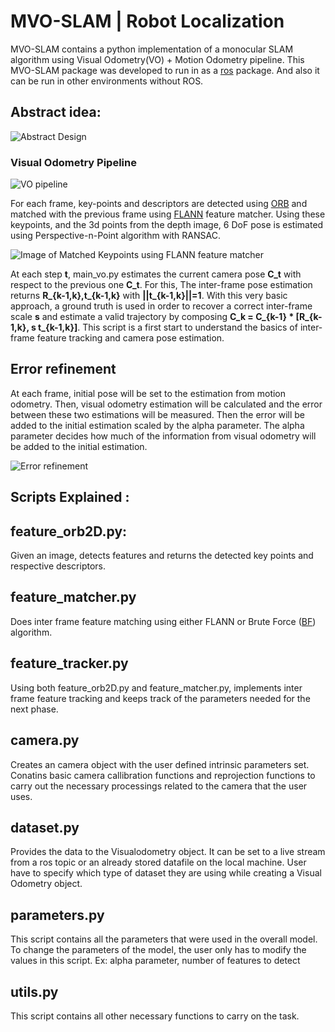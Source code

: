 # MVO-SLAM | Robot Localization 
MVO-SLAM contains a python implementation of a monocular SLAM algorithm using Visual Odometry(VO) + Motion Odometry pipeline. This MVO-SLAM package was developed to run in as a [ros](http://wiki.ros.org/) package. And also it can be run in other environments without ROS.

## Abstract idea: 
![Abstract Design](https://github.com/ShafeekSaleem/RobotLocalization/blob/master/src/Images/abstract.jpg)

### Visual Odometry Pipeline
![VO pipeline](https://github.com/ShafeekSaleem/RobotLocalization/blob/master/src/Images/vo.jpg)

For each frame, key-points and descriptors are detected using [ORB](https://docs.opencv.org/3.4/d1/d89/tutorial_py_orb.html) and matched with the previous frame using [FLANN](https://docs.opencv.org/2.4/modules/flann/doc/flann_fast_approximate_nearest_neighbor_search.html) feature matcher. Using these keypoints, and the 3d points from the depth image, 6 DoF pose is estimated using Perspective-n-Point algorithm with RANSAC.

![Image of Matched Keypoints using FLANN feature matcher](https://github.com/ShafeekSaleem/RobotLocalization/blob/master/src/Images/flann.png)

At each step **t**, main_vo.py estimates the current camera pose **C_t** with respect to the previous one **C_t**. For this, The inter-frame pose estimation returns **R_{k-1,k},t_{k-1,k}** with **||t_{k-1,k}||=1**. With this very basic approach, a ground truth is used in order to recover a correct inter-frame scale **s** and estimate a valid trajectory by composing **C_k = C_{k-1} * [R_{k-1,k}, s t_{k-1,k}]**. This script is a first start to understand the basics of inter-frame feature tracking and camera pose estimation.

## Error refinement
At each frame, initial pose will be set to the estimation from motion odometry. Then, visual odometry estimation will be calculated and the error between these two estimations will be measured. Then the error will be added to the initial estimation scaled by the alpha parameter. The alpha parameter decides how much of the information from visual odometry will be added to the initial estimation.

![Error refinement](https://github.com/ShafeekSaleem/RobotLocalization/blob/master/src/Images/illus.png)

## Scripts Explained : 
## feature_orb2D.py:
Given an image, detects features and returns the detected key points and respective descriptors.

## feature_matcher.py
Does inter frame feature matching using either FLANN or Brute Force ([BF](https://docs.opencv.org/3.4/d3/da1/classcv_1_1BFMatcher.html)) algorithm. 

## feature_tracker.py
Using both feature_orb2D.py and feature_matcher.py, implements inter frame feature tracking and keeps track of the parameters needed for the next phase.

## camera.py
Creates an camera object with the user defined intrinsic parameters set. Conatins basic camera callibration functions and reprojection functions to carry out the necessary processings related to the camera that the user uses.

## dataset.py
Provides the data to the Visualodometry object. It can be set to a live stream from a ros topic or an already stored datafile on the local machine. User have to specify which type of dataset they are using while creating a Visual Odometry object.

## parameters.py
This script contains all the parameters that were used in the overall model. To change the parameters of the model, the user only has to modify the values in this script.
Ex: alpha parameter, number of features to detect

## utils.py
This script contains all other necessary functions to carry on the task.

